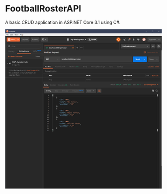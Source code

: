 # FootballRosterAPI
A basic CRUD application in ASP.NET Core 3.1 using C#.

![Postman](https://raw.githubusercontent.com/jasonpittman79/FootballRosterAPI/main/postman.png)
